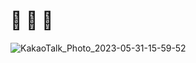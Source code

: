 # 🚧 🚜 🎏
![KakaoTalk_Photo_2023-05-31-15-59-52](https://github.com/YunKukPark/midsummer-festival/assets/53929065/96bcca6b-cda3-48d7-9191-89875651da42)
